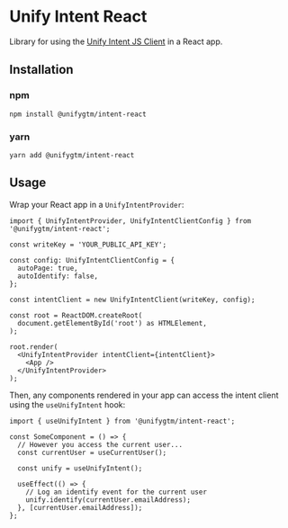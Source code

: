 # Unify Intent React

Library for using the [Unify Intent JS Client](https://github.com/unifygtm/intent-js-client) in a React app.

## Installation

### npm

```Shell
npm install @unifygtm/intent-react
```

### yarn

```Shell
yarn add @unifygtm/intent-react
```

## Usage

Wrap your React app in a `UnifyIntentProvider`:

```TSX
import { UnifyIntentProvider, UnifyIntentClientConfig } from '@unifygtm/intent-react';

const writeKey = 'YOUR_PUBLIC_API_KEY';

const config: UnifyIntentClientConfig = {
  autoPage: true,
  autoIdentify: false,
};

const intentClient = new UnifyIntentClient(writeKey, config);

const root = ReactDOM.createRoot(
  document.getElementById('root') as HTMLElement,
);

root.render(
  <UnifyIntentProvider intentClient={intentClient}>
    <App />
  </UnifyIntentProvider>
);
```

Then, any components rendered in your app can access the intent client
using the `useUnifyIntent` hook:

```TSX
import { useUnifyIntent } from '@unifygtm/intent-react';

const SomeComponent = () => {
  // However you access the current user...
  const currentUser = useCurrentUser();

  const unify = useUnifyIntent();

  useEffect(() => {
    // Log an identify event for the current user
    unify.identify(currentUser.emailAddress);
  }, [currentUser.emailAddress]);
};
```
